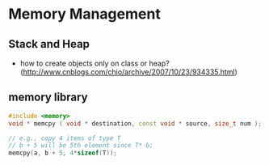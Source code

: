 # Memory Management

## Stack and Heap
- how to create objects only on class or heap? (http://www.cnblogs.com/chio/archive/2007/10/23/934335.html)

## memory library
```cpp
#include <memory>
void * memcpy ( void * destination, const void * source, size_t num );

// e.g., copy 4 items of type T
// b + 5 will be 5th element since T* b;
memcpy(a, b + 5, 4*sizeof(T));
```